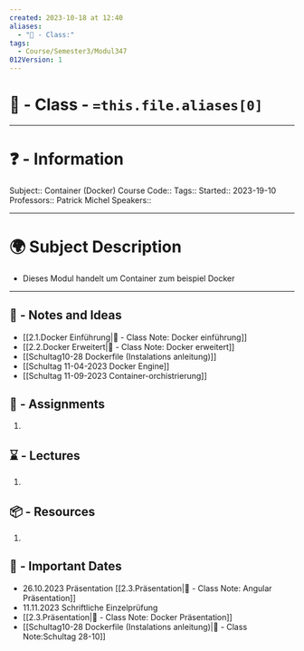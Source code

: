 ```yaml
---
created: 2023-10-18 at 12:40
aliases:
  - "🏫 - Class:"
tags:
  - Course/Semester3/Modul347
012Version: 1
---
```


# 📃 - Class - `=this.file.aliases[0]`

---
# ❓ - Information
Subject:: Container (Docker)
Course Code::
Tags::
Started:: 2023-19-10
Professors:: Patrick Michel
Speakers::

---
# 🌍 Subject Description
-   Dieses Modul handelt um Container zum beispiel Docker
---

## 📜 - Notes and Ideas
- [[2.1.Docker Einführung|📜 - Class Note: Docker einführung]]
- [[2.2.Docker Erweitert|📜 - Class Note: Docker erweitert]]
- [[Schultag10-28 Dockerfile (Instalations anleitung)]]
- [[Schultag 11-04-2023 Docker Engine]]
- [[Schultag 11-09-2023 Container-orchistrierung]]

## 🎯 - Assignments
1. 
## ⌛ - Lectures
1. 
## 📦 - Resources
1. 
## 📅 - Important Dates
- 26.10.2023 Präsentation [[2.3.Präsentation|📜 - Class Note: Angular Präsentation]]
- 11.11.2023 Schriftliche Einzelprüfung
- [[2.3.Präsentation|📜 - Class Note: Docker Präsentation]]
- [[Schultag10-28 Dockerfile (Instalations anleitung)|📜 - Class Note:Schultag 28-10]]
